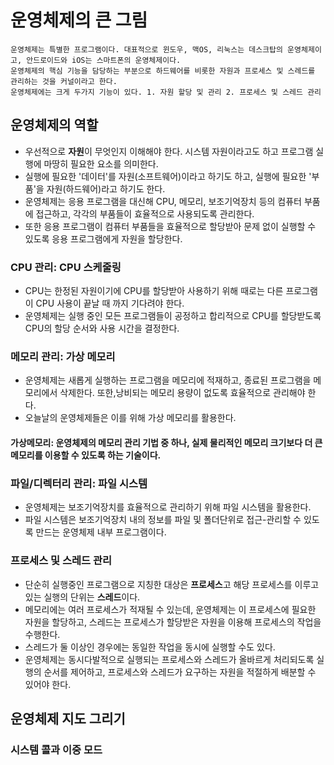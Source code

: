 # 운영체제의 큰 그림
    운영체제는 특별한 프로그램이다. 대표적으로 윈도우, 맥OS, 리눅스는 데스크탑의 운영체제이고, 안드로이드와 iOS는 스마트폰의 운영체제이다.
    운영체제의 핵심 기능을 담당하는 부분으로 하드웨어를 비롯한 자원과 프로세스 및 스레드를 관리하는 것을 커널이라고 한다. 
    운영체제에는 크게 두가지 기능이 있다. 1. 자원 할당 및 관리 2. 프로세스 및 스레드 관리

## 운영체제의 역할
- 우선적으로 **자원**이 무엇인지 이해해야 한다. 시스템 자원이라고도 하고 프로그램 실행에 마땅히 필요한 요소를 의미한다.
- 실행에 필요한 '데이터'를 자원(소프트웨어)이라고 하기도 하고, 실행에 필요한 '부품'을 자원(하드웨어)라고 하기도 한다. 
- 운영체제는 응용 프로그램을 대신해 CPU, 메모리, 보조기억장치 등의 컴퓨터 부품에 접근하고, 각각의 부품들이 효율적으로 사용되도록 관리한다.
- 또한 응용 프로그램이 컴퓨터 부품들을 효율적으로 할당받아 문제 없이 실행할 수 있도록 응용 프로그램에게 자원을 할당한다. 

### CPU 관리: CPU 스케줄링
- CPU는 한정된 자원이기에 CPU를 할당받아 사용하기 위해 때로는 다른 프로그램이 CPU 사용이 끝날 때 까지 기다려야 한다.
- 운영체제는 실행 중인 모든 프로그램들이 공정하고 합리적으로 CPU를 할당받도록 CPU의 할당 순서와 사용 시간을 결정한다.

### 메모리 관리: 가상 메모리
- 운영체제는 새롭게 실행하는 프로그램을 메모리에 적재하고, 종료된 프로그램을 메모리에서 삭제한다. 또한,낭비되는 메모리 용량이 없도록 효율적으로 관리해야 한다.
- 오늘날의 운영체제들은 이를 위해 가상 메모리를 활용한다.
#### 가상메모리: 운영체제의 메모리 관리 기법 중 하나, 실제 물리적인 메모리 크기보다 더 큰 메모리를 이용할 수 있도록 하는 기술이다.

### 파일/디렉터리 관리: 파일 시스템
- 운영체제는 보조기억장치를 효율적으로 관리하기 위해 파일 시스템을 활용한다.
- 파일 시스템은 보조기억장치 내의 정보를 파일 및 폴더단위로 접근-관리할 수 있도록 만드는 운영체제 내부 프로그램이다. 

### 프로세스 및 스레드 관리 
- 단순히 실행중인 프로그램으로 지칭한 대상은 **프로세스**고 해당 프로세스를 이루고 있는 실행의 단위는 **스레드**이다. 
- 메모리에는 여러 프로세스가 적재될 수 있는데, 운영체제는 이 프로세스에 필요한 자원을 할당하고, 스레드는 프로세스가 할당받은 자원을 이용해 프로세스의 작업을 수행한다.
- 스레드가 둘 이상인 경우에는 동일한 작업을 동시에 실행할 수도 있다.
- 운영체제는 동시다발적으로 실행되는 프로세스와 스레드가 올바르게 처리되도록 실행의 순서를 제어하고, 프로세스와 스레드가 요구하는 자원을 적절하게 배분할 수 있어야 한다. 

## 운영체제 지도 그리기

### 시스템 콜과 이중 모드

